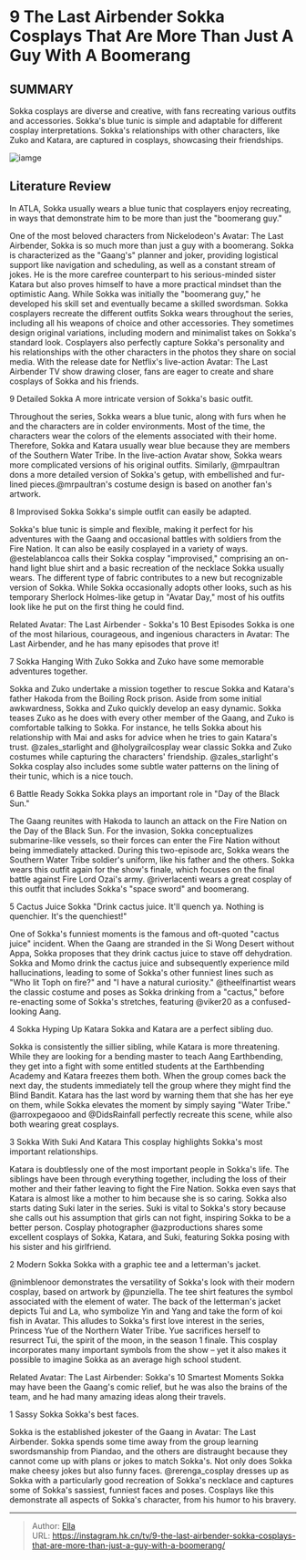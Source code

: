 # 9 The Last Airbender Sokka Cosplays That Are More Than Just A Guy With A Boomerang


## SUMMARY 


 Sokka cosplays are diverse and creative, with fans recreating various outfits and accessories. 
 Sokka&#39;s blue tunic is simple and adaptable for different cosplay interpretations. 
 Sokka&#39;s relationships with other characters, like Zuko and Katara, are captured in cosplays, showcasing their friendships. 

![iamge](https://static1.srcdn.com/wordpress/wp-content/uploads/2023/11/ian-ousley-sokka-netflix-last-airbender-original-show.jpg)

## Literature Review
In ATLA, Sokka usually wears a blue tunic that cosplayers enjoy recreating, in ways that demonstrate him to be more than just the &#34;boomerang guy.&#34;




One of the most beloved characters from Nickelodeon&#39;s Avatar: The Last Airbender, Sokka is so much more than just a guy with a boomerang. Sokka is characterized as the &#34;Gaang&#39;s&#34; planner and joker, providing logistical support like navigation and scheduling, as well as a constant stream of jokes. He is the more carefree counterpart to his serious-minded sister Katara but also proves himself to have a more practical mindset than the optimistic Aang. While Sokka was initially the &#34;boomerang guy,&#34; he developed his skill set and eventually became a skilled swordsman.
Sokka cosplayers recreate the different outfits Sokka wears throughout the series, including all his weapons of choice and other accessories. They sometimes design original variations, including modern and minimalist takes on Sokka&#39;s standard look. Cosplayers also perfectly capture Sokka&#39;s personality and his relationships with the other characters in the photos they share on social media. With the release date for Netflix&#39;s live-action Avatar: The Last Airbender TV show drawing closer, fans are eager to create and share cosplays of Sokka and his friends.



 9  Detailed Sokka 
A more intricate version of Sokka&#39;s basic outfit.


Throughout the series, Sokka wears a blue tunic, along with furs when he and the characters are in colder environments. Most of the time, the characters wear the colors of the elements associated with their home. Therefore, Sokka and Katara usually wear blue because they are members of the Southern Water Tribe. In the live-action Avatar show, Sokka wears more complicated versions of his original outfits. Similarly, @mrpaultran dons a more detailed version of Sokka&#39;s getup, with embellished and fur-lined pieces.@mrpaultran&#39;s costume design is based on another fan&#39;s artwork.





 8  Improvised Sokka 
Sokka&#39;s simple outfit can easily be adapted.


Sokka&#39;s blue tunic is simple and flexible, making it perfect for his adventures with the Gaang and occasional battles with soldiers from the Fire Nation. It can also be easily cosplayed in a variety of ways. @estelablancoa calls their Sokka cosplay &#34;improvised,&#34; comprising an on-hand light blue shirt and a basic recreation of the necklace Sokka usually wears. The different type of fabric contributes to a new but recognizable version of Sokka. While Sokka occasionally adopts other looks, such as his temporary Sherlock Holmes-like getup in &#34;Avatar Day,&#34; most of his outfits look like he put on the first thing he could find.
            
Related
 Avatar: The Last Airbender - Sokka&#39;s 10 Best Episodes 
Sokka is one of the most hilarious, courageous, and ingenious characters in Avatar: The Last Airbender, and he has many episodes that prove it!





 7  Sokka Hanging With Zuko 
Sokka and Zuko have some memorable adventures together.


Sokka and Zuko undertake a mission together to rescue Sokka and Katara&#39;s father Hakoda from the Boiling Rock prison. Aside from some initial awkwardness, Sokka and Zuko quickly develop an easy dynamic. Sokka teases Zuko as he does with every other member of the Gaang, and Zuko is comfortable talking to Sokka. For instance, he tells Sokka about his relationship with Mai and asks for advice when he tries to gain Katara&#39;s trust. @zales_starlight and @holygrailcosplay wear classic Sokka and Zuko costumes while capturing the characters&#39; friendship. @zales_starlight&#39;s Sokka cosplay also includes some subtle water patterns on the lining of their tunic, which is a nice touch.





 6  Battle Ready Sokka 
Sokka plays an important role in &#34;Day of the Black Sun.&#34;


The Gaang reunites with Hakoda to launch an attack on the Fire Nation on the Day of the Black Sun. For the invasion, Sokka conceptualizes submarine-like vessels, so their forces can enter the Fire Nation without being immediately attacked. During this two-episode arc, Sokka wears the Southern Water Tribe soldier&#39;s uniform, like his father and the others. Sokka wears this outfit again for the show&#39;s finale, which focuses on the final battle against Fire Lord Ozai&#39;s army. @riverlacenti wears a great cosplay of this outfit that includes Sokka&#39;s &#34;space sword&#34; and boomerang.





 5  Cactus Juice Sokka 
&#34;Drink cactus juice. It&#39;ll quench ya. Nothing is quenchier. It&#39;s the quenchiest!&#34;


One of Sokka&#39;s funniest moments is the famous and oft-quoted &#34;cactus juice&#34; incident. When the Gaang are stranded in the Si Wong Desert without Appa, Sokka proposes that they drink cactus juice to stave off dehydration. Sokka and Momo drink the cactus juice and subsequently experience mild hallucinations, leading to some of Sokka&#39;s other funniest lines such as &#34;Who lit Toph on fire?&#34; and &#34;I have a natural curiosity.&#34; @theelfinartist wears the classic costume and poses as Sokka drinking from a &#34;cactus,&#34; before re-enacting some of Sokka&#39;s stretches, featuring @viker20 as a confused-looking Aang.







 4  Sokka Hyping Up Katara 
Sokka and Katara are a perfect sibling duo.


Sokka is consistently the sillier sibling, while Katara is more threatening. While they are looking for a bending master to teach Aang Earthbending, they get into a fight with some entitled students at the Earthbending Academy and Katara freezes them both. When the group comes back the next day, the students immediately tell the group where they might find the Blind Bandit. Katara has the last word by warning them that she has her eye on them, while Sokka elevates the moment by simply saying &#34;Water Tribe.&#34; @arroxpegaooo and @DidsRainfall perfectly recreate this scene, while also both wearing great cosplays.





 3  Sokka With Suki And Katara 
This cosplay highlights Sokka&#39;s most important relationships.


Katara is doubtlessly one of the most important people in Sokka&#39;s life. The siblings have been through everything together, including the loss of their mother and their father leaving to fight the Fire Nation. Sokka even says that Katara is almost like a mother to him because she is so caring. Sokka also starts dating Suki later in the series. Suki is vital to Sokka&#39;s story because she calls out his assumption that girls can not fight, inspiring Sokka to be a better person. Cosplay photographer @azproductions shares some excellent cosplays of Sokka, Katara, and Suki, featuring Sokka posing with his sister and his girlfriend.





 2  Modern Sokka 
Sokka with a graphic tee and a letterman&#39;s jacket.


@nimblenoor demonstrates the versatility of Sokka&#39;s look with their modern cosplay, based on artwork by @punziella. The tee shirt features the symbol associated with the element of water. The back of the letterman&#39;s jacket depicts Tui and La, who symbolize Yin and Yang and take the form of koi fish in Avatar. This alludes to Sokka&#39;s first love interest in the series, Princess Yue of the Northern Water Tribe. Yue sacrifices herself to resurrect Tui, the spirit of the moon, in the season 1 finale. This cosplay incorporates many important symbols from the show – yet it also makes it possible to imagine Sokka as an average high school student.
            
Related
 Avatar: The Last Airbender: Sokka&#39;s 10 Smartest Moments 
Sokka may have been the Gaang&#39;s comic relief, but he was also the brains of the team, and he had many amazing ideas along their travels.




 1  Sassy Sokka 
Sokka&#39;s best faces.


Sokka is the established jokester of the Gaang in Avatar: The Last Airbender. Sokka spends some time away from the group learning swordsmanship from Piandao, and the others are distraught because they cannot come up with plans or jokes to match Sokka&#39;s. Not only does Sokka make cheesy jokes but also funny faces. @rerenga_cosplay dresses up as Sokka with a particularly good recreation of Sokka&#39;s necklace and captures some of Sokka&#39;s sassiest, funniest faces and poses. Cosplays like this demonstrate all aspects of Sokka&#39;s character, from his humor to his bravery. 

---

> Author: [Ella](https://instagram.hk.cn/)  
> URL: https://instagram.hk.cn/tv/9-the-last-airbender-sokka-cosplays-that-are-more-than-just-a-guy-with-a-boomerang/  

